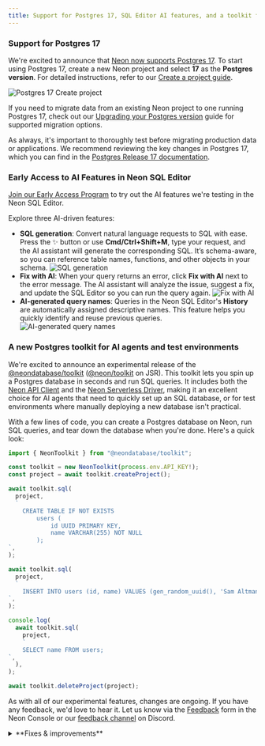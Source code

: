 ```yaml
---
title: Support for Postgres 17, SQL Editor AI features, and a toolkit for AI agents
---
```


### Support for Postgres 17

We're excited to announce that [Neon now supports Postgres 17](/blog/postgres-17). To start using Postgres 17, create a new Neon project and select **17** as the **Postgres version**. For detailed instructions, refer to our [Create a project guide](/docs/manage/projects#create-a-project).

![Postgres 17 Create project](/docs/relnotes/postgres_17.png)

If you need to migrate data from an existing Neon project to one running Postgres 17, check out our [Upgrading your Postgres version](/docs/postgresql/postgres-upgrade) guide for supported migration options.

As always, it's important to thoroughly test before migrating production data or applications. We recommend reviewing the key changes in Postgres 17, which you can find in the [Postgres Release 17 documentation](https://www.postgresql.org/docs/16/release-17.html).

### Early Access to AI Features in Neon SQL Editor

[Join our Early Access Program](https://console.neon.tech/app/settings/early-access) to try out the AI features we're testing in the Neon SQL Editor.

Explore three AI-driven features:

- **SQL generation**: Convert natural language requests to SQL with ease. Press the ✨ button or use **Cmd/Ctrl+Shift+M**, type your request, and the AI assistant will generate the corresponding SQL. It’s schema-aware, so you can reference table names, functions, and other objects in your schema.
  ![SQL generation](/docs/get-started-with-neon/sql_editor_ai.png)
- **Fix with AI**: When your query returns an error, click **Fix with AI** next to the error message. The AI assistant will analyze the issue, suggest a fix, and update the SQL Editor so you can run the query again.
  ![Fix with AI](/docs/get-started-with-neon/fix_with_ai.png)
- **AI-generated query names**: Queries in the Neon SQL Editor's **History** are automatically assigned descriptive names. This feature helps you quickly identify and reuse previous queries.
  ![AI-generated query names](/docs/get-started-with-neon/query_names.png)

### A new Postgres toolkit for AI agents and test environments

We're excited to announce an experimental release of the [@neondatabase/toolkit](https://github.com/neondatabase/toolkit) ([@neon/toolkit](https://jsr.io/@neon/toolkit) on JSR). This toolkit lets you spin up a Postgres database in seconds and run SQL queries. It includes both the [Neon API Client](https://www.npmjs.com/package/@neondatabase/api-client) and the [Neon Serverless Driver](https://github.com/neondatabase/serverless), making it an excellent choice for AI agents that need to quickly set up an SQL database, or for test environments where manually deploying a new database isn't practical.

With a few lines of code, you can create a Postgres database on Neon, run SQL queries, and tear down the database when you're done. Here's a quick look:

```javascript
import { NeonToolkit } from "@neondatabase/toolkit";

const toolkit = new NeonToolkit(process.env.API_KEY!);
const project = await toolkit.createProject();

await toolkit.sql(
  project,
  `
    CREATE TABLE IF NOT EXISTS
        users (
            id UUID PRIMARY KEY,
            name VARCHAR(255) NOT NULL
        );
`,
);

await toolkit.sql(
  project,
  `
    INSERT INTO users (id, name) VALUES (gen_random_uuid(), 'Sam Altman');
`,
);

console.log(
  await toolkit.sql(
    project,
    `
    SELECT name FROM users;
`,
  ),
);

await toolkit.deleteProject(project);
```

As with all of our experimental features, changes are ongoing. If you have any feedback, we'd love to hear it. Let us know via the [Feedback](https://console.neon.tech/app/projects?modal=feedback) form in the Neon Console or our [feedback channel](https://discord.com/channels/1176467419317940276/1176788564890112042) on Discord.

<details>
<summary>**Fixes & improvements**</summary>

- Released a new version of the [Neon CLI](/docs/reference/neon-cli) with the following updates:

  - Fixed an issue where the `neon -v` command returned `unknown` instead of the CLI version.
  - Updated the [neon projects create](/docs/reference/cli-projects#create) CLI command to support creating projects in the `aws-ap-southeast-2` region, which was missing from the list of supported regions.
  - Added a warning to the [neon branches create](/docs/reference/cli-branches#create) CLI command output for branches created from a protected parent branch. The warning notes that role passwords are changed. For more details, see [New passwords generated for Postgres roles on child branches](/docs/guides/protected-branches#new-passwords-generated-for-postgres-roles-on-child-branches).

  To update your Neon CLI version, follow our [CLI upgrade instructions](/docs/reference/cli-install#upgrade).

- The Drizzle Studio version that powers the **Tables** page in the Neon Console has been updated. For improvements and fixes in this version, see the [Neon Drizzle Studio Integration Changelog](https://github.com/neondatabase/neon-drizzle-studio-changelog/blob/main/CHANGELOG.md).
- We removed a restriction that prevented using the [Schema Diff](/docs/guides/schema-diff) feature when [IP Allow](/docs/introduction/ip-allow) was enabled. Previously, Schema Diff couldn't compare branches protected by an IP Allow list.
- Fixed an issue where timestamp values were displayed incorrectly on the **Tables** page. Timestamps were stored in UTC but shown in the user's local time zone.
- Improved error messages on the **Tables** page after a Drizzle Studio connection failure.
- The **Refresh** button on the **Monitoring** page now correctly refreshes any charts displaying an error.
- Branch deletion operations triggered by a new preview deployment in the Neon Vercel Integration are now performed asynchronously, allowing preview deployment operations to proceed without delay.
- Improved handling of long names for projects, branches, roles, and databases in the Neon Console.
- Fixed an issue in the Neon Quickstart where the connection string would disappear and reappear.
- Fixed an issue with storage usage values not updating correctly at the start of a new billing period after deleting all projects and downgrading.

</details>
